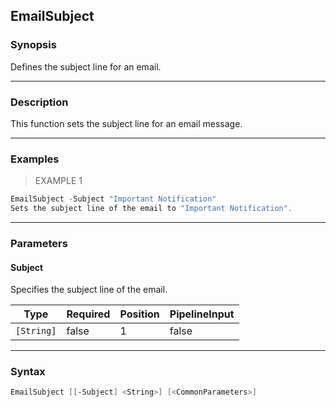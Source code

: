 EmailSubject
------------

### Synopsis
Defines the subject line for an email.

---

### Description

This function sets the subject line for an email message.

---

### Examples
> EXAMPLE 1

```PowerShell
EmailSubject -Subject "Important Notification"
Sets the subject line of the email to "Important Notification".
```

---

### Parameters
#### **Subject**
Specifies the subject line of the email.

|Type      |Required|Position|PipelineInput|
|----------|--------|--------|-------------|
|`[String]`|false   |1       |false        |

---

### Syntax
```PowerShell
EmailSubject [[-Subject] <String>] [<CommonParameters>]
```
